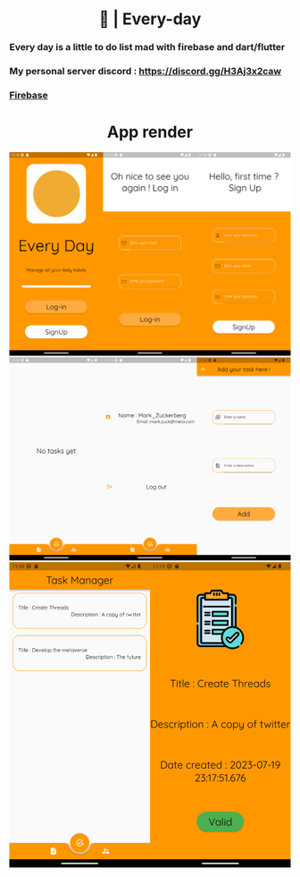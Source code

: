 <h1 align="center">📑 | Every-day</h1>

### Every day is a little to do list mad with firebase and dart/flutter

### My personal server discord : https://discord.gg/H3Aj3x2caw

### [Firebase](https://console.firebase.google.com/)

<h1 align="center">App render</h1>


![img1](./assets/merge1.png "Titre de l'image")
![img2](./assets/merge2.png "Titre de l'image")
![img3](./assets/merge3.png "Titre de l'image")